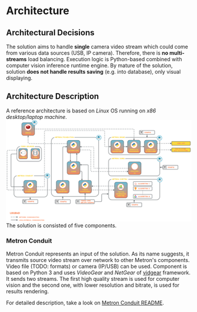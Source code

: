 # Architecture

## Architectural Decisions
The solution aims to handle **single** camera video stream which could come from various data sources (USB, IP camera).
Therefore, there is **no multi-streams** load balancing. Execution logic is Python-based combined with computer 
vision inference runtime engine. By mature of the solution, solution **does not handle results saving** (e.g. into 
database), only visual displaying.

## Architecture Description
A reference architecture is based on *Linux* OS running on *x86* *desktop/laptop machine*.
![High Level Architecture](images/high_level_architecture.png)
The solution is consisted of five components.
### Metron Conduit
Metron Conduit represents an input of the solution. As its name suggests, it transmits source video stream over network 
to other Metron's components. Video file (TODO: formats) or camera (IP/USB) can be used. Component is based on 
Python 3 and uses *VideoGear* and *NetGear* of [vidgear](https://abhitronix.github.io/vidgear/latest/) 
framework. It sends two streams. The first high quality stream is used for computer vision and the second one, with 
lower resolution and bitrate, is used for results rendering. 

For detailed description, take a look on [Metron Conduit README](../metron_conduit/metron_conduit_readme.md).

